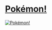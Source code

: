 # [Pokémon!](https://friendly-leakey-da22b4.netlify.app)

[![Pokémon!](https://i.ibb.co/hKZ58gb/venusaur.png)](https://friendly-leakey-da22b4.netlify.app)


